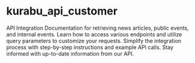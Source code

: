 # kurabu_api_customer
API Integration Documentation for retrieving news articles, public events, and internal events. Learn how to access various endpoints and utilize query parameters to customize your requests. Simplify the integration process with step-by-step instructions and example API calls. Stay informed with up-to-date information from our API.
